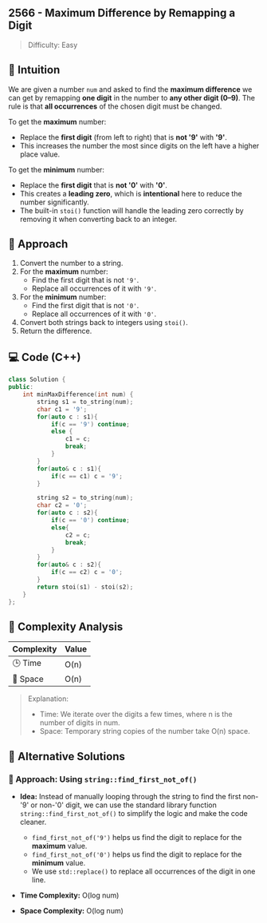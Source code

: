 ## 2566 - Maximum Difference by Remapping a Digit

> Difficulty: Easy

## 🧠 Intuition

We are given a number `num` and asked to find the **maximum difference** we can get by remapping **one digit** in the number to **any other digit (0–9)**. The rule is that **all occurrences** of the chosen digit must be changed.

To get the **maximum** number:
- Replace the **first digit** (from left to right) that is **not '9'** with **'9'**.
- This increases the number the most since digits on the left have a higher place value.

To get the **minimum** number:
- Replace the **first digit** that is **not '0'** with **'0'**.
- This creates a **leading zero**, which is **intentional** here to reduce the number significantly.
- The built-in `stoi()` function will handle the leading zero correctly by removing it when converting back to an integer.



## 📝 Approach

1. Convert the number to a string.
2. For the **maximum** number:
   - Find the first digit that is not `'9'`.
   - Replace all occurrences of it with `'9'`.
3. For the **minimum** number:
   - Find the first digit that is not `'0'`.
   - Replace all occurrences of it with `'0'`.
4. Convert both strings back to integers using `stoi()`.
5. Return the difference.


## 💻 Code (C++)

```cpp
class Solution {
public:
    int minMaxDifference(int num) {
        string s1 = to_string(num);
        char c1 = '9';
        for(auto c : s1){
            if(c == '9') continue;
            else {
                c1 = c;
                break;
            }
        }
        for(auto& c : s1){
            if(c == c1) c = '9';
        }

        string s2 = to_string(num);
        char c2 = '0';
        for(auto c : s2){
            if(c == '0') continue;
            else{
                c2 = c;
                break;
            }
        }
        for(auto& c : s2){
            if(c == c2) c = '0';
        }
        return stoi(s1) - stoi(s2);
    }
};
```
## 🧮 Complexity Analysis

| Complexity | Value |
|------------|-------|
| 🕒 Time     | O(n) |
| 💾 Space    | O(n) |

> Explanation:
> - Time: We iterate over the digits a few times, where n is the number of digits in num.
> - Space: Temporary string copies of the number take O(n) space.

## 🔁 Alternative Solutions

### 🔹 Approach: Using `string::find_first_not_of()`
- **Idea:** Instead of manually looping through the string to find the first non-'9' or non-'0' digit, we can use the standard library function `string::find_first_not_of()` to simplify the logic and make the code cleaner.

    - `find_first_not_of('9')` helps us find the digit to replace for the **maximum** value.
    - `find_first_not_of('0')` helps us find the digit to replace for the **minimum** value.
    - We use `std::replace()` to replace all occurrences of the digit in one line.
- **Time Complexity:** O(log num)
- **Space Complexity:** O(log num)
